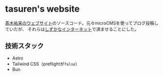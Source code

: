 # tasuren's website
[髙木祐来のウェブサイト](https://tasuren.jp)のソースコード。元々microCMSを使ってブログ投稿していたが、
それらは[しずかなインターネット](https://sizu.me/tasuren)で済ませることにした。

## 技術スタック
- Astro
- Tailwind CSS（preflightが`false`）
- Bun

